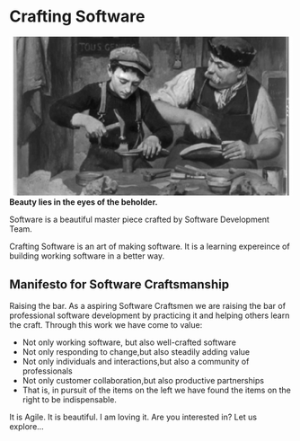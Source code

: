 # Crafting Software
<img src="/Images/learning.png">
<b>Beauty lies in the eyes of the beholder.</b> <br/>
<p>Software is a beautiful master piece crafted by Software Development Team.</p>
<p>Crafting Software is an art of making software. It is a learning expereince of building working software in a better way. 

## Manifesto for Software Craftsmanship
Raising the bar.
As a aspiring Software Craftsmen we are raising the bar of professional software development by practicing it and helping others learn the craft. Through this work we have come to value:
- Not only working software, but also well-crafted software
- Not only responding to change,but also steadily adding value
- Not only individuals and interactions,but also a community of professionals
- Not only customer collaboration,but also productive partnerships
- That is, in pursuit of the items on the left we have found the items on the right to be indispensable.

<p>It is Agile. 
It is beautiful.
I am loving it.
Are you interested in? 
Let us explore...
</p>



